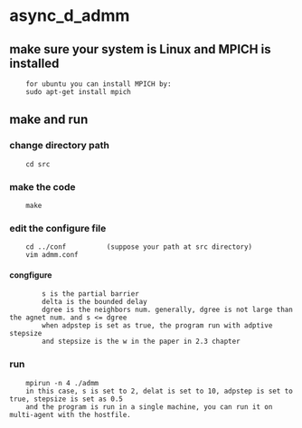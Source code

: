 # async_d_admm
## make sure your system is Linux and MPICH is installed
		for ubuntu you can install MPICH by:
		sudo apt-get install mpich
## make and run
### change directory path
		cd src
### make the code
		make
### edit the configure file
		cd ../conf			(suppose your path at src directory)
		vim admm.conf
#### congfigure
			s is the partial barrier
			delta is the bounded delay
			dgree is the neighbors num. generally, dgree is not large than the agnet num. and s <= dgree
			when adpstep is set as true, the program run with adptive stepsize
			and stepsize is the w in the paper in 2.3 chapter 
### run
		mpirun -n 4 ./admm
		in this case, s is set to 2, delat is set to 10, adpstep is set to true, stepsize is set as 0.5
		and the program is run in a single machine, you can run it on multi-agent with the hostfile.



